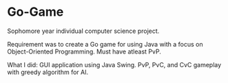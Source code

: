 # Go-Game
Sophomore year individual computer science project.

Requirement was to create a Go game for using Java with a focus on Object-Oriented Programming. Must have atleast PvP.

What I did:
GUI application using Java Swing.
PvP, PvC, and CvC gameplay with greedy algorithm for AI.
